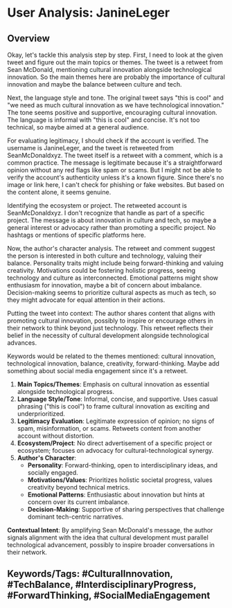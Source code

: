 # User Analysis: JanineLeger

## Overview

<think>
Okay, let's tackle this analysis step by step. First, I need to look at the given tweet and figure out the main topics or themes. The tweet is a retweet from Sean McDonald, mentioning cultural innovation alongside technological innovation. So the main themes here are probably the importance of cultural innovation and maybe the balance between culture and tech.

Next, the language style and tone. The original tweet says "this is cool" and "we need as much cultural innovation as we have technological innovation." The tone seems positive and supportive, encouraging cultural innovation. The language is informal with "this is cool" and concise. It's not too technical, so maybe aimed at a general audience.

For evaluating legitimacy, I should check if the account is verified. The username is JanineLeger, and the tweet is retweeted from SeanMcDonaldxyz. The tweet itself is a retweet with a comment, which is a common practice. The message is legitimate because it's a straightforward opinion without any red flags like spam or scams. But I might not be able to verify the account's authenticity unless it's a known figure. Since there's no image or link here, I can't check for phishing or fake websites. But based on the content alone, it seems genuine.

Identifying the ecosystem or project. The retweeted account is SeanMcDonaldxyz. I don't recognize that handle as part of a specific project. The message is about innovation in culture and tech, so maybe a general interest or advocacy rather than promoting a specific project. No hashtags or mentions of specific platforms here.

Now, the author's character analysis. The retweet and comment suggest the person is interested in both culture and technology, valuing their balance. Personality traits might include being forward-thinking and valuing creativity. Motivations could be fostering holistic progress, seeing technology and culture as interconnected. Emotional patterns might show enthusiasm for innovation, maybe a bit of concern about imbalance. Decision-making seems to prioritize cultural aspects as much as tech, so they might advocate for equal attention in their actions.

Putting the tweet into context: The author shares content that aligns with promoting cultural innovation, possibly to inspire or encourage others in their network to think beyond just technology. This retweet reflects their belief in the necessity of cultural development alongside technological advances.

Keywords would be related to the themes mentioned: cultural innovation, technological innovation, balance, creativity, forward-thinking. Maybe add something about social media engagement since it's a retweet.
</think>

1. **Main Topics/Themes**: Emphasis on cultural innovation as essential alongside technological progress.  
2. **Language Style/Tone**: Informal, concise, and supportive. Uses casual phrasing ("this is cool") to frame cultural innovation as exciting and underprioritized.  
3. **Legitimacy Evaluation**: Legitimate expression of opinion; no signs of spam, misinformation, or scams. Retweets content from another account without distortion.  
4. **Ecosystem/Project**: No direct advertisement of a specific project or ecosystem; focuses on advocacy for cultural-technological synergy.  
5. **Author's Character**:  
   - **Personality**: Forward-thinking, open to interdisciplinary ideas, and socially engaged.  
   - **Motivations/Values**: Prioritizes holistic societal progress, values creativity beyond technical metrics.  
   - **Emotional Patterns**: Enthusiastic about innovation but hints at concern over its current imbalance.  
   - **Decision-Making**: Supportive of sharing perspectives that challenge dominant tech-centric narratives.  

**Contextual Intent**: By amplifying Sean McDonald's message, the author signals alignment with the idea that cultural development must parallel technological advancement, possibly to inspire broader conversations in their network.  

**Keywords/Tags**: #CulturalInnovation, #TechBalance, #InterdisciplinaryProgress, #ForwardThinking, #SocialMediaEngagement
---

